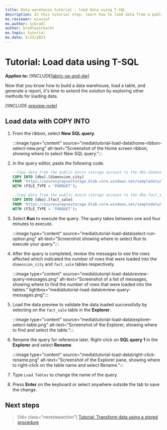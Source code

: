 ```yaml
---
title: Data warehouse tutorial - load data using T-SQL
description: In this tutorial step, learn how to load data from a public storage account into a table using T-SQL.
ms.reviewer: wiassaf
ms.author: scbradl
author: bradleyschacht
ms.topic: tutorial
ms.date: 5/23/2023
---
```


# Tutorial: Load data using T-SQL

**Applies to:** [!INCLUDE[fabric-se-and-dw](includes/applies-to-version/fabric-se-and-dw.md)]

Now that you know how to build a data warehouse, load a table, and generate a report, it's time to extend the solution by exploring other methods for loading data.

[!INCLUDE [preview-note](../includes/preview-note.md)]

## Load data with COPY INTO

1. From the ribbon, select **New SQL query**.

   :::image type="content" source="media\tutorial-load-data\home-ribbon-select-new.png" alt-text="Screenshot of the Home screen ribbon, showing where to select New SQL query.":::

1. In the query editor, paste the following code.

   ```sql
   --Copy data from the public Azure storage account to the dbo.dimension_city table.
   COPY INTO [dbo].[dimension_city]
   FROM 'https://azuresynapsestorage.blob.core.windows.net/sampledata/WideWorldImportersDW/tables/dimension_city.parquet'
   WITH (FILE_TYPE = 'PARQUET');
   
   --Copy data from the public Azure storage account to the dbo.fact_sale table.
   COPY INTO [dbo].[fact_sale]
   FROM 'https://azuresynapsestorage.blob.core.windows.net/sampledata/WideWorldImportersDW/tables/fact_sale.parquet'
   WITH (FILE_TYPE = 'PARQUET');
   ```

1. Select **Run** to execute the query. The query takes between one and four minutes to execute.

   :::image type="content" source="media\tutorial-load-data\select-run-option.png" alt-text="Screenshot showing where to select Run to execute your query.":::

1. After the query is completed, review the messages to see the rows affected which indicated the number of rows that were loaded into the `dimension_city` and `fact_sale` tables respectively.

   :::image type="content" source="media\tutorial-load-data\review-query-messages.png" alt-text="Screenshot of a list of messages, showing where to find the number of rows that were loaded into the tables." lightbox="media\tutorial-load-data\review-query-messages.png":::

1. Load the data preview to validate the data loaded successfully by selecting on the `fact_sale` table in the **Explorer**.

   :::image type="content" source="media\tutorial-load-data\explorer-select-table.png" alt-text="Screenshot of the Explorer, showing where to find and select the table.":::

1. Rename the query for reference later. Right-click on **SQL query 1** in the **Explorer** and select **Rename**.

   :::image type="content" source="media\tutorial-load-data\right-click-rename.png" alt-text="Screenshot of the Explorer pane, showing where to right-click on the table name and select Rename.":::

1. Type `Load Tables` to change the name of the query.

1. Press **Enter** on the keyboard or select anywhere outside the tab to save the change.

## Next steps


> [!div class="nextstepaction"]
> [Tutorial: Transform data using a stored procedure](tutorial-transform-data.md)